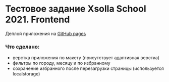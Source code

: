 # Тестовое задание Xsolla School 2021. Frontend

Деплой приложения на [GitHub pages]( https://tomilinwow.github.io/listing/)


###  Что сделано:
- верстка приложения по макету (присутствует адаптивная верстка)
- фильтры по городу, месяцу и по избранному
- сохранение избранного после перезагрузки страницы (используется localstorage)


